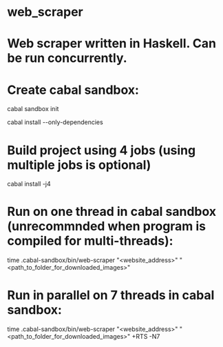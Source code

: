 # web_scraper

# Web scraper written in Haskell. Can be run concurrently.

# Create cabal sandbox:
cabal sandbox init

cabal install --only-dependencies

# Build project using 4 jobs (using multiple jobs is optional)
cabal install -j4

# Run on one thread in cabal sandbox (unrecommnded when program is compiled for multi-threads):
time .cabal-sandbox/bin/web-scraper "<website_address>" "<path_to_folder_for_downloaded_images>"

# Run in parallel on 7 threads in cabal sandbox:
time .cabal-sandbox/bin/web-scraper "<website_address>" "<path_to_folder_for_downloaded_images>" +RTS -N7
